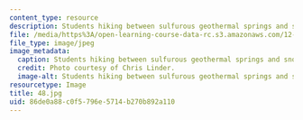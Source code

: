 ```yaml
---
content_type: resource
description: Students hiking between sulfurous geothermal springs and snow field.
file: /media/https%3A/open-learning-course-data-rc.s3.amazonaws.com/12-753-geodynamics-seminar-spring-2006/86de0a88c0f5796e5714b270b892a110_48.jpg
file_type: image/jpeg
image_metadata:
  caption: Students hiking between sulfurous geothermal springs and snow field.
  credit: Photo courtesy of Chris Linder.
  image-alt: Students hiking between sulfurous geothermal springs and snow field.
resourcetype: Image
title: 48.jpg
uid: 86de0a88-c0f5-796e-5714-b270b892a110
---
```

